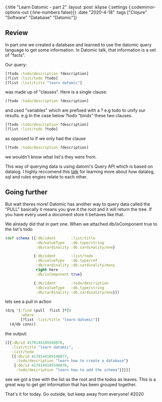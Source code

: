 {:title "Learn Datomic - part 2"
 :layout :post
 :klipse {:settings {:codemirror-options-out {:line-numbers false}}}
 :date "2020-4-18"
 :tags  ["Clojure" "Software" "Database" "Datomic"]}


## Review 

In part one we created a database and learned to use the datomic query language to get some information.
In Datomic talk, that information is a set of "facts".

Our query:


```clj
[?todo :todo/description ?description]
[?list :list/todo ?todo]
[?list :list/title "learn datomic"]
```

was made up of "clauses". Here is a single clause:

```clj
[?todo :todo/description ?description]
```
and used "variables" which are prefixed with a ? e.g todo
to unify our results. e.g In the case below ?todo "binds" these
two clauses.

```clj
[?todo :todo/description ?description]
[?list :list/todo ?todo]
```
as opposed to if we only had the clause

```clj
[?todo :todo/description ?description]
```

we wouldn't know what list's they were from.

This way of querying data is using datomi's Query API which is 
based on datalog. I highly reccomend this [talk](https://www.youtube.com/watch?v=8rRzESy0X2k) for learning more
about how datalog, sql and rules engies relate to each other.

## Going further

But wait theres more! Datomic has another way to query data
called the "PULL" basically it means you give it the root
and it will return the tree. If you have every used a document store
it behaves like that.

We already did that in part one. When we attached db/isComponent true to the list's todo

```clj
(def schema [{:db/ident       :list/title
              :db/valueType   :db.type/string
              :db/cardinality :db.cardinality/one}

             {:db/ident       :list/todo
              :db/valueType   :db.type/ref
              :db/cardinality :db.cardinality/many
              right here 
              :db/isComponent true}

             {:db/ident       :todo/description
              :db/valueType   :db.type/string
              :db/cardinality :db.cardinality/one}])
```


lets see a pull in action
```clj
(d/q '[:find (pull  ?list [*])
       :where
       [?list :list/title "learn datomic"]]
  (d/db conn))
```

the output:

```clj
[[{:db/id 4178144185548876,
   :list/title "learn datomic",
   :list/todo
   [{:db/id 4178144185548877,
     :todo/description "learn how to create a database"}
    {:db/id 4178144185548878,
     :todo/description "learn how to add the schema"}]}]]
```

see we got a tree with the list as the root and the todos as leaves.
This is a great way to get get information that has been grouped together.

That's it for today. Go outside, but keep away from everyone! #2020
